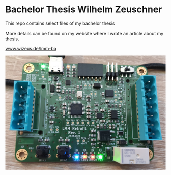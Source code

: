# Bachelor Thesis Wilhelm Zeuschner
This repo contains select files of my bachelor thesis

More details can be found on my website where I wrote an article about my thesis.

www.wizeus.de/lmm-ba

![PCB picture](https://github.com/wilhelmzeuschner/bachelor_thesis_wilhelm/blob/main/img/IMG_20220609_193210.jpg)
